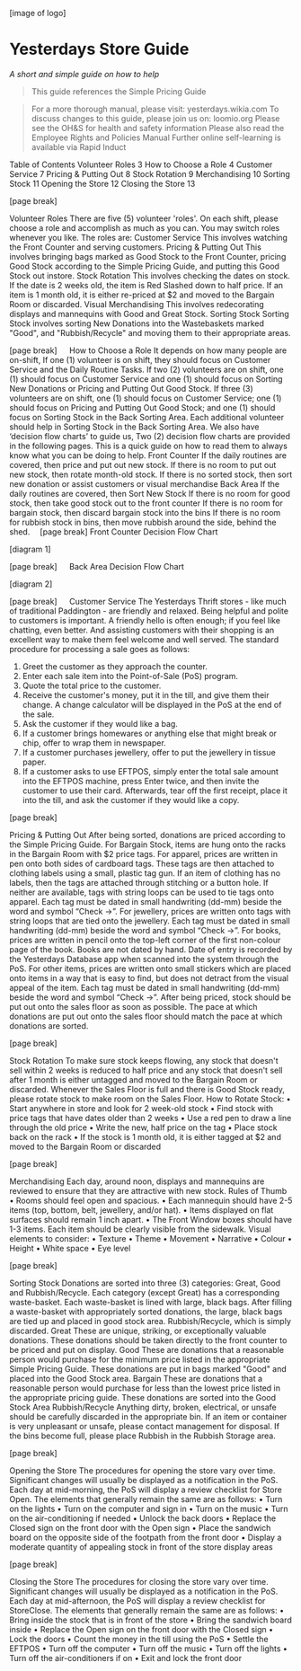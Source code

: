 [image of logo]

# Yesterdays Store Guide

*A short and simple guide on how to help*




>This guide references the Simple Pricing Guide

>For a more thorough manual, please visit: yesterdays.wikia.com
>To discuss changes to this guide, please join us on: loomio.org
>Please see the OH&S for health and safety information
>Please also read the Employee Rights and Policies Manual
>Further online self-learning is available via Rapid Induct

Table of Contents
Volunteer Roles	3
How to Choose a Role	4
Customer Service	7
Pricing & Putting Out	8
Stock Rotation	9
Merchandising	10
Sorting Stock	11
Opening the Store	12
Closing the Store	13





[page break]




Volunteer Roles
There are five (5) volunteer 'roles'. On each shift, please choose a role and accomplish as much as you can. You may switch roles whenever you like. The roles are:
Customer Service
This involves watching the Front Counter and serving customers.
Pricing & Putting Out
This involves bringing bags marked as Good Stock to the Front Counter, pricing Good Stock according to the Simple Pricing Guide, and putting this Good Stock out instore. 
Stock Rotation
This involves checking the dates on stock. If the date is 2 weeks old, the item is Red Slashed down to half price. If an item is 1 month old, it is either re-priced at $2 and moved to the Bargain Room or discarded.
Visual Merchandising
This involves redecorating displays and mannequins with Good and Great Stock.
Sorting Stock
Sorting Stock involves sorting New Donations into the Wastebaskets marked "Good", and "Rubbish/Recycle" and moving them to their appropriate areas.

[page break]
 
How to Choose a Role
It depends on how many people are on-shift, 
If one (1) volunteer is on shift, they should focus on Customer Service and the Daily Routine Tasks.
If two (2) volunteers are on shift, one (1) should focus on Customer Service and one (1) should focus on Sorting New Donations or Pricing and Putting Out Good Stock.
If three (3) volunteers are on shift, one (1) should focus on Customer Service; one (1) should focus on Pricing and Putting Out Good Stock; and one (1) should focus on Sorting Stock in the Back Sorting Area.
Each additional volunteer should help in Sorting Stock in the Back Sorting Area.
We also have ‘decision flow charts’ to guide us,
Two (2) decision flow charts are provided in the following pages. This is a quick guide on how to read them to always know what you can be doing to help.
Front Counter
If the daily routines are covered, then price and put out new stock.
If there is no room to put out new stock, then rotate month-old stock.
If there is no sorted stock, then sort new donation or assist customers or visual merchandise
Back Area
If the daily routines are covered, then Sort New Stock
If there is no room for good stock, then take good stock out to the front counter
If there is no room for bargain stock, then discard bargain stock into the bins
If there is no room for rubbish stock in bins, then move rubbish around the side, behind the shed. 
[page break]
Front Counter Decision Flow Chart

[diagram 1]

[page break]
 
Back Area Decision Flow Chart

[diagram 2]

[page break]
 
Customer Service
The Yesterdays Thrift stores - like much of traditional Paddington - are friendly and relaxed. Being helpful and polite to customers is important. 
A friendly hello is often enough; if you feel like chatting, even better. And assisting customers with their shopping is an excellent way to make them feel welcome and well served.
The standard procedure for processing a sale goes as follows:
1.	Greet the customer as they approach the counter.
2.	Enter each sale item into the Point-of-Sale (PoS) program.
3.	Quote the total price to the customer.
4.	Receive the customer's money, put it in the till, and give them their change. A change calculator will be displayed in the PoS at the end of the sale.
5.	Ask the customer if they would like a bag.
6.	If a customer brings homewares or anything else that might break or chip, offer to wrap them in newspaper.
7.	If a customer purchases jewellery, offer to put the jewellery in tissue paper.
8.	If a customer asks to use EFTPOS, simply enter the total sale amount into the EFTPOS machine, press Enter twice, and then invite the customer to use their card. Afterwards, tear off the first receipt, place it into the till, and ask the customer if they would like a copy.

[page break]

Pricing & Putting Out
After being sorted, donations are priced according to the Simple Pricing Guide.
For Bargain Stock, items are hung onto the racks in the Bargain Room with $2 price tags.
For apparel, prices are written in pen onto both sides of cardboard tags. These tags are then attached to clothing labels using a small, plastic tag gun. If an item of clothing has no labels, then the tags are attached through stitching or a button hole. If neither are available, tags with string loops can be used to tie tags onto apparel. Each tag must be dated in small handwriting (dd-mm) beside the word and symbol “Check ->”.
For jewellery, prices are written onto tags with string loops that are tied onto the jewellery. Each tag must be dated in small handwriting (dd-mm) beside the word and symbol “Check ->”.
For books, prices are written in pencil onto the top-left corner of the first non-colour page of the book. Books are not dated by hand. Date of entry is recorded by the Yesterdays Database app when scanned into the system through the PoS.
For other items, prices are written onto small stickers which are placed onto items in a way that is easy to find, but does not detract from the visual appeal of the item. Each tag must be dated in small handwriting (dd-mm) beside the word and symbol “Check ->”.
After being priced, stock should be put out onto the sales floor as soon as possible. The pace at which donations are put out onto the sales floor should match the pace at which donations are sorted.

[page break]

Stock Rotation
To make sure stock keeps flowing, any stock that doesn't sell within 2 weeks is reduced to half price and any stock that doesn't sell after 1 month is either untagged and moved to the Bargain Room or discarded.
Whenever the Sales Floor is full and there is Good Stock ready, please rotate stock to make room on the Sales Floor.
How to Rotate Stock:
•	Start anywhere in store and look for 2 week-old stock
•	Find stock with price tags that have dates older than 2 weeks
•	Use a red pen to draw a line through the old price
•	Write the new, half price on the tag
•	Place stock back on the rack
•	If the stock is 1 month old, it is either tagged at $2 and moved to the Bargain Room or discarded




[page break]



Merchandising
Each day, around noon, displays and mannequins are reviewed to ensure that they are attractive with new stock.
Rules of Thumb
•	Rooms should feel open and spacious.
•	Each mannequin should have 2-5 items (top, bottom, belt, jewellery, and/or hat). 
•	Items displayed on flat surfaces should remain 1 inch apart.
•	The Front Window boxes should have 1-3 items. Each item should be clearly visible from the sidewalk.
Visual elements to consider:
•	Texture
•	Theme
•	Movement
•	Narrative
•	Colour
•	Height
•	White space
•	Eye level


[page break]

Sorting Stock
Donations are sorted into three (3) categories: Great, Good and Rubbish/Recycle. Each category (except Great) has a corresponding waste-basket. Each waste-basket is lined with large, black bags. After filling a waste-basket with appropriately sorted donations, the large, black bags are tied up and placed in good stock area.  Rubbish/Recycle, which is simply discarded.
Great
These are unique, striking, or exceptionally valuable donations. These donations should be taken directly to the front counter to be priced and put on display.
Good
These are donations that a reasonable person would purchase for the minimum price listed in the appropriate Simple Pricing Guide. These donations are put in bags marked "Good" and placed into the Good Stock area.
Bargain
These are donations that a reasonable person would purchase for less than the lowest price listed in the appropriate pricing guide. These donations are sorted into the Good Stock Area
Rubbish/Recycle
Anything dirty, broken, electrical, or unsafe should be carefully discarded in the appropriate bin. If an item or container is very unpleasant or unsafe, please contact management for disposal. If the bins become full, please place Rubbish in the Rubbish Storage area.

[page break]

Opening the Store
The procedures for opening the store vary over time. Significant changes will usually be displayed as a notification in the PoS. Each day at mid-morning, the PoS will display a review checklist for Store Open.
The elements that generally remain the same are as follows:
•	Turn on the lights
•	Turn on the computer and sign in
•	Turn on the music
•	Turn on the air-conditioning if needed
•	Unlock the back doors
•	Replace the Closed sign on the front door with the Open sign
•	Place the sandwich board on the opposite side of the footpath from the front door
•	Display a moderate quantity of appealing stock in front of the store display areas




[page break]


Closing the Store
The procedures for closing the store vary over time. Significant changes will usually be displayed as a notification in the PoS. Each day at mid-afternoon, the PoS will display a review checklist for StoreClose.
The elements that generally remain the same are as follows:
•	Bring inside the stock that is in front of the store
•	Bring the sandwich board inside
•	Replace the Open sign on the front door with the Closed sign
•	Lock the doors
•	Count the money in the till using the PoS
•	Settle the EFTPOS
•	Turn off the computer
•	Turn off the music
•	Turn off the lights
•	Turn off the air-conditioners if on
•	Exit and lock the front door
